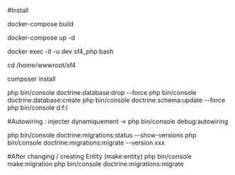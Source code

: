 #Install

docker-compose build

docker-compose up -d

docker exec -it -u dev sf4_php bash

cd /home/wwwroot/sf4

composer install

php bin/console doctrine:database:drop --force
php bin/console doctrine:database:create
php bin/console doctrine:schema:update --force
php bin/console d:f:l

#Autowiring : injecter dynamiquement -> php bin/console debug:autowiring

php bin/console doctrine:migrations:status --show-versions
php bin/console doctrine:migrations:migrate --version xxx

#After changing / creating Entity (make:entity)
php bin/console make:migration
php bin/console doctrine:migrations:migrate